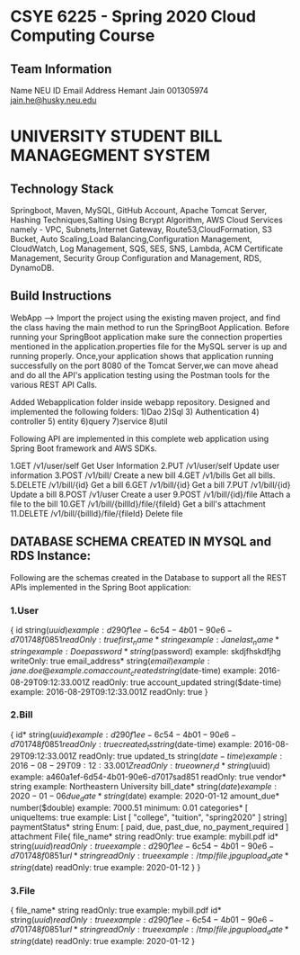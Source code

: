 
# CSYE 6225 - Spring 2020 Cloud Computing Course
## Team Information
Name	NEU ID	Email Address
Hemant Jain 001305974 jain.he@husky.neu.edu

# UNIVERSITY STUDENT BILL MANAGEGMENT SYSTEM

## Technology Stack
Springboot, Maven, MySQL, GitHub Account, Apache Tomcat Server, Hashing Techniques,Salting Using Bcrypt Algorithm, AWS Cloud Services namely - VPC, Subnets,Internet Gateway, Route53,CloudFormation, S3 Bucket, Auto Scaling,Load Balancing,Configuration Management, CloudWatch, Log Management, SQS, SES, SNS, Lambda, ACM Certificate Management, Security Group Configuration and Management, RDS, DynamoDB.

## Build Instructions
WebApp --> Import the project using the existing maven project, and find the class having the main method to run the SpringBoot Application. 
Before running your SpringBoot application make sure the connection properties mentioned in the application.properties file for the MySQL server is up and running properly.
Once,your application shows that application running successfully on the port 8080 of the Tomcat Server,we can move ahead and do all the API's application testing using the Postman tools for the various REST API Calls.

Added Webapplication folder inside webapp repository. Designed and implemented the following folders:
1)Dao 2)Sql 3) Authentication 4) controller 5) entity 6)query  7)service 8)util 

Following API are implemented in this complete web application using Spring Boot framework and AWS SDKs.

1.GET /v1/user/self                          Get User Information
2.PUT /v1/user/self                          Update user information
3.POST /v1/bill/                             Create a new bill
4.GET /v1/bills                              Get all bills.
5.DELETE /v1/bill/{id}                       Get a bill
6.GET /v1/bill/{id}                          Get a bill
7.PUT /v1/bill/{id}                          Update a bill
8.POST /v1/user                              Create a user
9.POST /v1/bill/{id}/file                    Attach a file to the bill
10.GET /v1/bill/{billId}/file/{fileId}       Get a bill's attachment
11.DELETE /v1/bill/{billId}/file/{fileId}    Delete file

## DATABASE SCHEMA CREATED IN MYSQL and RDS Instance:
Following are the schemas created in the Database to support all the REST APIs implemented in the Spring Boot application:

### 1.User
{
id	string($uuid)
example: d290f1ee-6c54-4b01-90e6-d701748f0851
readOnly: true
first_name*	string
example: Jane
last_name*	string
example: Doe
password*	string($password)
example: skdjfhskdfjhg
writeOnly: true
email_address*	string($email)
example: jane.doe@example.com
account_created	string($date-time)
example: 2016-08-29T09:12:33.001Z
readOnly: true
account_updated	string($date-time)
example: 2016-08-29T09:12:33.001Z
readOnly: true
}


### 2.Bill
{
id*	string($uuid)
example: d290f1ee-6c54-4b01-90e6-d701748f0851
readOnly: true
created_ts	string($date-time)
example: 2016-08-29T09:12:33.001Z
readOnly: true
updated_ts	string($date-time)
example: 2016-08-29T09:12:33.001Z
readOnly: true
owner_id*	string($uuid)
example: a460a1ef-6d54-4b01-90e6-d7017sad851
readOnly: true
vendor*	string
example: Northeastern University
bill_date*	string($date)
example: 2020-01-06
due_date*	string($date)
example: 2020-01-12
amount_due*	number($double)
example: 7000.51
minimum: 0.01
categories*	[
              uniqueItems: true
              example: List [ "college", "tuition", "spring2020" ]
string]
paymentStatus*	string
Enum:
     [ paid, due, past_due, no_payment_required ]
attachment	File{
              file_name*	string
              readOnly: true
              example: mybill.pdf
              id*	string($uuid)
              readOnly: true
              example: d290f1ee-6c54-4b01-90e6-d701748f0851
              url*	string
              readOnly: true
              example: /tmp/file.jpg
              upload_date*	string($date)
              readOnly: true
              example: 2020-01-12
}
}

### 3.File
{
file_name*	string
readOnly: true
example: mybill.pdf
id*	string($uuid)
readOnly: true
example: d290f1ee-6c54-4b01-90e6-d701748f0851
url*	string
readOnly: true
example: /tmp/file.jpg
upload_date*	string($date)
readOnly: true
example: 2020-01-12
}
